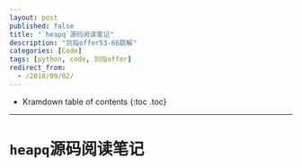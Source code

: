```yaml
---
layout: post
published: false
title: "`heapq`源码阅读笔记"
description: "剑指offer53-66题解"
categories: [Code]
tags: [python, code, 剑指offer]
redirect_from:
  - /2018/09/02/
---
```

* Kramdown table of contents
{:toc .toc}

* * * 
# `heapq`源码阅读笔记
